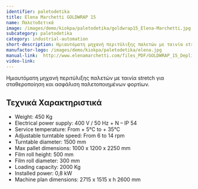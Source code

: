 ```yaml
---
identifier: paletodetika
title: Elena Marchetti GOLDWRAP 15
name: Παλετοδετικά
image: /images/demo/kiokpa/paletodetika/goldwrap15_Elena-Marchetti.jpg
subcategory: paletodetika
category: industrial-automation
short-description: Ημιαυτόματη μηχανή περιτύλιξης παλετών με ταινία stretch για σταθεροποίηση και ασφάλιση παλετοποιημένων φορτίων.
manufactor-logo: /images/demo/kiokpa/paletodetika/elena.jpg
manual-link:  http://www.elenamarchetti.com/files_PDF/GOLDWRAP_15_Depliant.pdf
video-link: 
---
```






Ημιαυτόματη μηχανή περιτύλιξης παλετών με ταινία stretch για σταθεροποίηση και ασφάλιση παλετοποιημένων φορτίων.


Τεχνικά Χαρακτηριστικά
---
*    Weight: 450 Kg
*    Electrical power supply: 400 V / 50 Hz + N – IP 54
*    Service temperature: From + 5°C to + 35°C
*    Adjustable turntable speed: From 6 to 14 rpm
*    Turntable diameter: 1500 mm
*    Max pallet dimensions: 1000 x 1200 x 2250 mm
*    Film roll height: 500 mm
*    Film roll diameter: 300 mm
*    Loading capacity: 2000 Kg
*    Installed power: 0,8 kW
*    Machine plan dimensions: 2715 x 1515 x h 2600 mm



